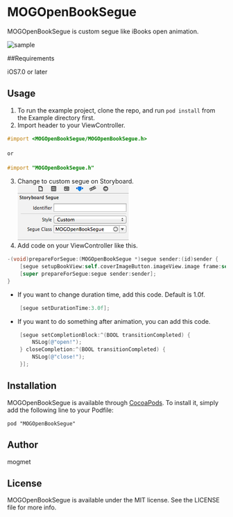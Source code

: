 # MOGOpenBookSegue

MOGOpenBookSegue is custom segue like iBooks open animation.

![sample](https://raw.githubusercontent.com/mogmet/MOGOpenBookSegue/master/open-book-animation.gif)

##Requirements

 iOS7.0 or later

## Usage

1. To run the example project, clone the repo, and run `pod install` from the Example directory first.
2. Import header to your ViewController.
```objectivec
#import <MOGOpenBookSegue/MOGOpenBookSegue.h>

or

#import "MOGOpenBookSegue.h"
```
3. Change to custom segue on Storyboard.  
    ![sample](https://raw.githubusercontent.com/mogmet/MOGOpenBookSegue/master/segue.png)
4. Add code on your ViewController like this.
```objectivec
-(void)prepareForSegue:(MOGOpenBookSegue *)segue sender:(id)sender {
    [segue setupBookView:self.coverImageButton.imageView.image frame:self.coverImageButton.frame];
    [super prepareForSegue:segue sender:sender];
}
```
* If you want to change duration time, add this code. Default is 1.0f.
```objectivec
    [segue setDurationTime:3.0f];
```
* If you want to do something after animation, you can add this code.
```objectivec
    [segue setCompletionBlock:^(BOOL transitionCompleted) {
        NSLog(@"open!");
    } closeCompletion:^(BOOL transitionCompleted) {
        NSLog(@"close!");
    }];
```

## Installation

MOGOpenBookSegue is available through [CocoaPods](http://cocoapods.org). To install
it, simply add the following line to your Podfile:

    pod "MOGOpenBookSegue"

## Author

mogmet

## License

MOGOpenBookSegue is available under the MIT license. See the LICENSE file for more info.

